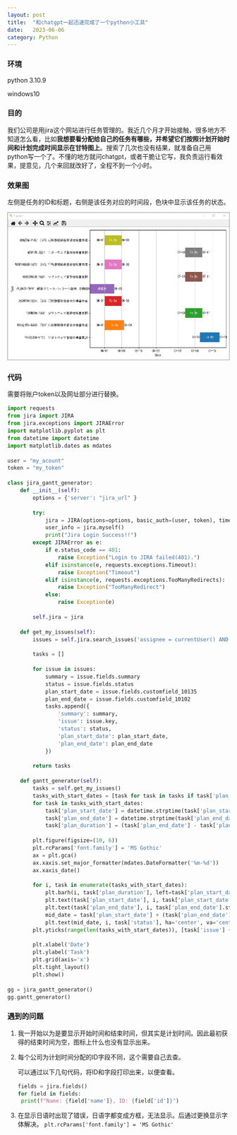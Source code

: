 ```yaml
---
layout: post
title:  "和chatgpt一起迅速完成了一个python小工具"
date:   2023-06-06
category: Python
---
```


### 环境 

python 3.10.9

windows10

### 目的
我们公司是用jira这个网站进行任务管理的。我近几个月才开始接触，很多地方不知道怎么看，比如**我想要看分配给自己的任务有哪些，并希望它们按照计划开始时间和计划完成时间显示在甘特图上**。搜索了几次也没有结果，就准备自己用python写一个了。不懂的地方就问chatgpt，或者干脆让它写，我负责运行看效果，提意见，几个来回就改好了，全程不到一个小时。

### 效果图
左侧是任务的ID和标题，右侧是该任务对应的时间段，色块中显示该任务的状态。

![Pasted image 20230606085037](https://github.com/Minoa0313/MyImage/blob/main/img/20230606091018.png?raw=true)



### 代码
需要将账户token以及网址部分进行替换。
```python
import requests
from jira import JIRA
from jira.exceptions import JIRAError
import matplotlib.pyplot as plt
from datetime import datetime
import matplotlib.dates as mdates

user = "my_acount"
token = "my_token"

class jira_gantt_generator:
    def __init__(self):
        options = {'server': "jira_url" }
        
        try:
            jira = JIRA(options=options, basic_auth=(user, token), timeout=30, max_retries=3)
            user_info = jira.myself()
            print("Jira Login Success!!")
        except JIRAError as e:
            if e.status_code == 401:
                raise Exception("Login to JIRA failed(401).")
            elif isinstance(e, requests.exceptions.Timeout):
                raise Exception("Timeout")
            elif isinstance(e, requests.exceptions.TooManyRedirects):
                raise Exception("TooManyRedirect")
            else:
                raise Exception(e)

        self.jira = jira

    def get_my_issues(self):
        issues = self.jira.search_issues('assignee = currentUser() AND resolution = Unresolved')

        tasks = []

        for issue in issues:
            summary = issue.fields.summary
            status = issue.fields.status
            plan_start_date = issue.fields.customfield_10135  
            plan_end_date = issue.fields.customfield_10102  
            tasks.append({
                'summary': summary,
                'issue': issue.key,
                'status': status,
                'plan_start_date': plan_start_date,
                'plan_end_date': plan_end_date
            })

        return tasks

    def gantt_generator(self):
        tasks = self.get_my_issues()
        tasks_with_start_dates = [task for task in tasks if task['plan_start_date'] is not None and task['plan_end_date'] is not None]
        for task in tasks_with_start_dates:
            task['plan_start_date'] = datetime.strptime(task['plan_start_date'], "%Y-%m-%d")
            task['plan_end_date'] = datetime.strptime(task['plan_end_date'], "%Y-%m-%d")
            task['plan_duration'] = (task['plan_end_date'] - task['plan_start_date']).days

        plt.figure(figsize=(10, 6))
        plt.rcParams['font.family'] = 'MS Gothic'
        ax = plt.gca()
        ax.xaxis.set_major_formatter(mdates.DateFormatter('%m-%d'))  
        ax.xaxis_date() 

        for i, task in enumerate(tasks_with_start_dates):
            plt.barh(i, task['plan_duration'], left=task['plan_start_date'], height=0.8, align='center')
            plt.text(task['plan_start_date'], i, task['plan_start_date'].strftime('%m-%d'), ha='right', va='center')
            plt.text(task['plan_end_date'], i, task['plan_end_date'].strftime('%m-%d'), ha='left', va='center')
            mid_date = task['plan_start_date'] + (task['plan_end_date'] - task['plan_start_date']) / 2
            plt.text(mid_date, i, task['status'], ha='center', va='center', color='white')
        plt.yticks(range(len(tasks_with_start_dates)), [task['issue'] + ": " + task['summary'] for task in tasks_with_start_dates]) 

        plt.xlabel('Date')
        plt.ylabel('Task')
        plt.grid(axis='x')
        plt.tight_layout()
        plt.show()

gg = jira_gantt_generator()
gg.gantt_generator()
```


### 遇到的问题
1. 我一开始以为是要显示开始时间和结束时间，但其实是计划时间。因此最初获得的结束时间为空，图标上什么也没有显示出来。

2. 每个公司为计划时间分配的ID字段不同，这个需要自己去查。

   可以通过以下几句代码，将ID和字段打印出来，以便查看。

      ```python 
   fields = jira.fields() 
   for field in fields: 
       print(f"Name: {field['name']}, ID: {field['id']}")
      ```

3. 在显示日语时出现了错误，日语字都变成方框，无法显示。后通过更换显示字体解决。 
   `plt.rcParams['font.family'] = 'MS Gothic'`

